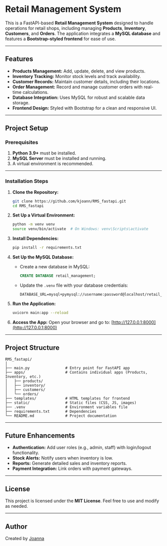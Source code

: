 # Retail Management System

This is a FastAPI-based **Retail Management System** designed to handle operations for retail shops, including managing **Products**, **Inventory**, **Customers**, and **Orders**. The application integrates a **MySQL database** and features a **Bootstrap-styled frontend** for ease of use.

---

## Features

- **Products Management:** Add, update, delete, and view products.
- **Inventory Tracking:** Monitor stock levels and track availability.
- **Customer Records:** Maintain customer details, including their locations.
- **Order Management:** Record and manage customer orders with real-time calculations.
- **Database Integration:** Uses MySQL for robust and scalable data storage.
- **Frontend Design:** Styled with Bootstrap for a clean and responsive UI.

---

## Project Setup

### Prerequisites

1. **Python 3.9+** must be installed.
2. **MySQL Server** must be installed and running.
3. A virtual environment is recommended.

---

### Installation Steps

1. **Clone the Repository:**

   ```bash
   git clone https://github.com/kjoann/RMS_fastapi.git
   cd RMS_fastapi
   ```

2. **Set Up a Virtual Environment:**

   ```bash
   python -m venv venv
   source venv/bin/activate  # On Windows: venv\Scripts\activate
   ```

3. **Install Dependencies:**

   ```bash
   pip install -r requirements.txt
   ```

4. **Set Up the MySQL Database:**

   - Create a new database in MySQL:
     ```sql
     CREATE DATABASE retail_management;
     ```
   - Update the `.venv` file with your database credentials:
     ```env
     DATABASE_URL=mysql+pymysql://username:password@localhost/retail_management
     ```

5. **Run the Application:**

   ```bash
   uvicorn main:app --reload
   ```

6. **Access the App:**
   Open your browser and go to: [http://127.0.0.1:8000](http://127.0.0.1:8000)

---

## Project Structure

```plaintext
RMS_fastapi/
│
├── main.py                # Entry point for FastAPI app
├── apps/                  # Contains individual apps (Products, Inventory, etc.)
│   ├── products/
│   ├── inventory/
│   ├── customers/
│   └── orders/
├── templates/             # HTML templates for frontend
├── static/                # Static files (CSS, JS, images)
├── .venv                  # Environment variables file
├── requirements.txt       # Dependencies
└── README.md              # Project documentation
```

---

## Future Enhancements

- **Authentication:** Add user roles (e.g., admin, staff) with login/logout functionality.
- **Stock Alerts:** Notify users when inventory is low.
- **Reports:** Generate detailed sales and inventory reports.
- **Payment Integration:** Link orders with payment gateways.

---

## License

This project is licensed under the **MIT License**. Feel free to use and modify as needed.

---

## Author

Created by [Joanna](https://github.com/kjoann)


